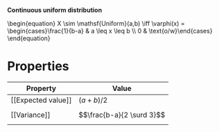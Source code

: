**Continuous uniform distribution**

\begin{equation}
X \sim \mathsf{Uniform}(a,b) \iff \varphi(x) = \begin{cases}\frac{1}{b-a} & a \leq x \leq b \\\\ 0 & \text{o/w}\end{cases}
\end{equation}


# Properties

|Property|Value|
|--------|-----|
|[[Expected value]]|$(a+b)/2$|
|[[Variance]]|$$\frac{b-a}{2 \surd 3}$$|